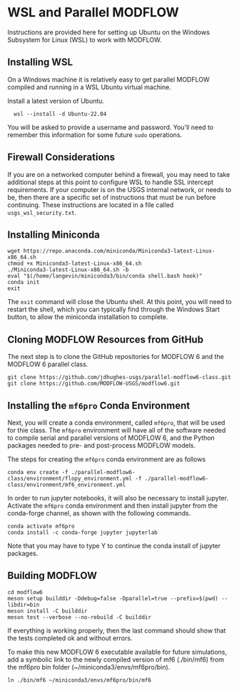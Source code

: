 # WSL and Parallel MODFLOW

Instructions are provided here for setting up Ubuntu on the Windows Subsystem for Linux (WSL) to work with MODFLOW.

## Installing WSL
On a Windows machine it is relatively easy to get parallel MODFLOW compiled and running in a WSL Ubuntu virtual machine.

Install a latest version of Ubuntu.
```
  wsl --install -d Ubuntu-22.04
```

You will be asked to provide a username and password.  You'll need to remember this information for some future `sudo` operations.

## Firewall Considerations

If you are on a networked computer behind a firewall, you may need to take additional steps at this point to configure WSL to handle SSL intercept requirements.  If your computer is on the USGS internal network, or needs to be, then there are a specific set of instructions that must be run before continuing.  These instructions are located in a file called `usgs_wsl_security.txt`.

## Installing Miniconda

```
wget https://repo.anaconda.com/miniconda/Miniconda3-latest-Linux-x86_64.sh
chmod +x Miniconda3-latest-Linux-x86_64.sh
./Miniconda3-latest-Linux-x86_64.sh -b
eval "$(/home/langevin/miniconda3/bin/conda shell.bash hook)"
conda init
exit
```

The `exit` command will close the Ubuntu shell.  At this point, you will need to restart the shell, which you can typically find through the Windows Start button, to allow the miniconda installation to complete.

## Cloning MODFLOW Resources from GitHub
The next step is to clone the GitHub repositories for MODFLOW 6 and the MODFLOW 6 parallel class.

```
git clone https://github.com/jdhughes-usgs/parallel-modflow6-class.git
git clone https://github.com/MODFLOW-USGS/modflow6.git
```

## Installing the `mf6pro` Conda Environment
Next, you will create a conda environment, called `mf6pro`, that will be used for thie class.  The `mf6pro` environment will have all of the software needed to compile serial and parallel versions of MODFLOW 6, and the Python packages needed to pre- and post-process MODFLOW models.

The steps for creating the `mf6pro` conda environment are as follows

```
conda env create -f ./parallel-modflow6-class/environment/flopy_environment.yml -f ./parallel-modflow6-class/environment/mf6_environment.yml
```

In order to run jupyter notebooks, it will also be necessary to install jupyter.  Activate the `mf6pro` conda environment and then install jupyter from the conda-forge channel, as shown with the following commands.

```
conda activate mf6pro
conda install -c conda-forge jupyter jupyterlab
```

Note that you may have to type Y to continue the conda install of jupyter packages.

## Building MODFLOW

```
cd modflow6
meson setup builddir -Ddebug=false -Dparallel=true --prefix=$(pwd) --libdir=bin
meson install -C builddir
meson test --verbose --no-rebuild -C builddir
```

If everything is working properly, then the last command should show that the tests completed ok and without errors.

To make this new MODFLOW 6 executable available for future simulations, add a symbolic link to the newly compiled version of mf6 (./bin/mf6) from the mf6pro bin folder (~/miniconda3/envs/mf6pro/bin).

```
ln ./bin/mf6 ~/miniconda3/envs/mf6pro/bin/mf6
```
